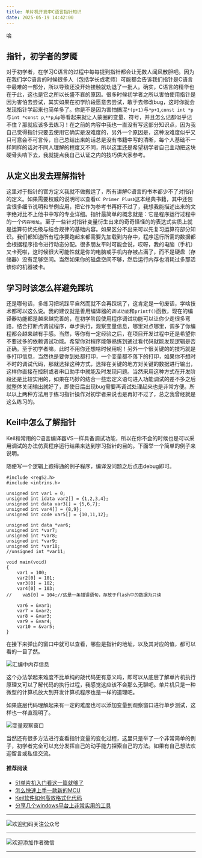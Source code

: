 ```yaml
---
title: 单片机开发中C语言指针知识
date: 2025-05-19 14:42:00
---
```


哈
## 指针，初学者的梦魇
对于初学者，在学习C语言的过程中每每提到指针都会让无数人闻风散胆吧。因为在我们学C语言的时候很多人（包括学长或老师）可能都会告诉我们指针是C语言中最难的一部分，所以导致还没开始接触就劝退了一批人。确实，C语言的精华也在于此，这也是它之所以长盛不衰的原因。很多时候初学者之所以害怕使用指针是因为害怕去尝试，其实如果在初学阶段愿意去尝试，敢于去修改bug，这时你就会发现指针学起来也简单多了。你是不是因为害怕搞混`*(p+1)`与`*p+1`,`const int *p`与`int *const p`,`**p`,`&p`等看起来就让人蒙圈的变量、符号，并且怎么记都似乎记不住？那就应该多去练习！在之前的内容中我也一直没有写这部分知识点，因为我自己觉得指针只要去使用它确实是没难度的，另外一个原因是，这种没难度似乎又只可意会不可言传，自己总结出来的话总是没有书籍中写的清晰，每个人基础不一样同样的话对不同人理解的程度又不同，所以这里还是希望初学者自己主动把这块硬骨头啃下去，我就提点我自己认证之内的技巧供大家参考。
## 从定义出发去理解指针
这里对于指针的官方定义我就不做搬运了，所有讲解C语言的书本都少不了对指针的定义。如果需要权威的说明可以查看`《C Primer Plus》`这本经典书籍，其中还包含很多细节说明和举例应用，把它作为参考书再好不过了，我想我能描述出来的文字绝对比不上他书中写的专业详细。指针最简单的概念就是：它是程序运行过程中的一个`内存地址`。至于一些针对指针变量衍生出来的奇奇怪怪的的表达式实质上就是运算符优先级与结合规律的基础内容。如果区分不出来可以先复习运算符部分知识。我们都知道所有程序要跑起来都需要先加载到内存中，程序运行所需的数据都会根据程序指令进行动态分配。很多朋友平时可能会说，哎呀，我的电脑（手机）又卡死啦，这时候很大可能性就是你的电脑或手机内存被占满了，而不是硬盘（存储器）没有足够空间。当然如果你的磁盘空间不够，然后运行内存也消耗过多那活该你的机器被卡。
## 学习时该怎么样避免踩坑
还是哪句话，多练习把坑踩平自然而就不会再踩坑了，这肯定是一句废话，学啥技术都可以这么说。我的建议就是善用编译器的`调试功能`和`printf()`函数，现在的编译器功能都是越来越完善的，在初学阶段使用程序调试功能可以让你少走很多弯路，结合打断点调试程序，单步执行，观察变量信息，哪里对点哪里，调多了你编程都会越来越有手感。当然，等你有一定经验之后，在项目开发过程中还是希望你不要过多的依赖调试功能。希望你对程序能够熟练到通过看代码就能发现逻辑是否正确。至于初学者嘛，此时不用你还想啥时候用呢！另外一个很关键的的技巧就是多打印信息，当然也是要你到处都打印，一个变量都不落下的打印，如果你不想时不时的调试代码，那就选择这种方式，选择在关键的地方对关键的数据进行输出，这样你直接在控制或者串口助手中就能及时发现问题。当然采用这种方式在开发阶段还是比较实用的，如果在巧妙的结合一些宏定义语句进入功能调试的差不多之后就整体关闭输出就好了，即使日后出现bug需要再调试处理起来也是非常方便。所以以上两种方法用于练习指针操作对初学者来说也是再好不过了，总之我曾经就是这么练习的。
## Keil中怎么了解指针
Keil和常用的C语言编译器VS一样具备调试功能，所以在你不会的时候也是可以采用调试的办法仿真程序运行结果来达到学习指针的目的。下面举一个简单的例子来说明。

随便写一个逻辑上跑得通的例子程序，编译没问题之后点击debug即可。
```
#include <reg52.h> 
#include <intrins.h> 

unsigned int var1 = 0;
unsigned int idata var2[] = {1,2,3,4};
unsigned int data var3[] = {5,6,7};
unsigned int var4[] = {8,9};
unsigned int code var5[] = {10,11,12};

unsigned int data *var6;
unsigned int *var7;
unsigned int *var8;
unsigned int *var9;
unsigned int *var10;
//unsigned int *var11;

void main(void)
{
    var1 = 100;
    var2[0] = 101;   
    var3[0] = 102;
    var4[0] = 103;
//    va5[0] = 104;//这是一条错误语句，存放于flash中的数据为只读
    
    var6 = &var1;
    var7 = &var2;
    var8 = &var3;
    var9 = &var4;
    var10 = &var5;
}
```
在接下来弹出的窗口中就可以查看，哪些是指针的地址，以及其对应的值，都可以看的一目了然。

![汇编中内存信息](https://files.mdnice.com/user/38598/12869435-8941-4f68-af37-67f47925b3ce.png)

这个办法学起来难度不比单纯的敲代码更有意义吗，即可以从底层了解单片机执行原理又可以了解代码的执行过程，我感觉这应该不会那么无聊吧。单片机只是一种微型的计算机放大到开发计算机程序也是一样的道理吧。

如果底层代码理解起来有一定的难度也可以添加变量到观察窗口进行单步测试，这样也一样直观明了。

![变量观察窗口](https://files.mdnice.com/user/38598/0ca47657-d1d3-438f-80d4-8c3ef0b4fe30.png)

当然还有很多方法进行查看指针变量的变化过程，这里只是举了一个非常简单的例子，初学者完全可以充分发挥自己的动手能力探索自己的方法。如果有自己想法欢迎留言或私信交流。

#### 推荐阅读
- [51单片机入门看这一篇就够了](https://mp.weixin.qq.com/s?__biz=MzI1OTQ4MTg4Ng==&mid=2247485523&idx=1&sn=b7fcd1b86e2467d6f03b1a520c39bb06&chksm=ea790022dd0e893452c4994fa16d63111b16d9878c303712f695b58b7af360b7b18c1ed4b201&token=1711068967&lang=zh_CN#rd)
- [怎么快速上手一款新的MCU](https://mp.weixin.qq.com/s?__biz=MzI1OTQ4MTg4Ng==&mid=2247485581&idx=1&sn=b36e6536717774f7931c7aa93d5b237a&chksm=ea7900fcdd0e89ea0db13737720edc996fcb3fdbab3e43b4a92316240ac66d4b5a8bf9a07e78&token=466212876&lang=zh_CN#rd)
- [Keil软件如何高效格式化代码](https://mp.weixin.qq.com/s?__biz=MzI1OTQ4MTg4Ng==&mid=2247485572&idx=1&sn=17cefa35d9d660083d419a7e9b6db6f7&chksm=ea7900f5dd0e89e35b65ba26354cc69ad24f686d8e18abd34e0932567a9345e8c9ed653eee6b&token=1711068967&lang=zh_CN#rd)
- [分享几个windows平台上非常实用的工具](https://mp.weixin.qq.com/s?__biz=MzI1OTQ4MTg4Ng==&mid=2247485420&idx=2&sn=728ca4abbadf7caf51c392e7d7045cbe&chksm=ea790f9ddd0e868b9fa162c80db1876199845f387bbe851c8d38a4e8412329ae635916c13cfb&token=1711068967&lang=zh_CN#rd)


----
![欢迎扫码关注公众号](https://files.mdnice.com/user/38598/659b642c-fcce-4f9c-becc-038eadd2c655.jpg)

----
![欢迎添加作者微信](https://files.mdnice.com/user/38598/37e7b97e-a5c7-44d1-9e48-bbe22ab3141d.jpg)

----